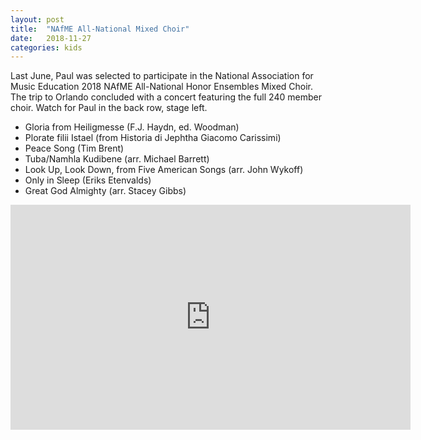 ```yaml
---
layout: post
title:  "NAfME All-National Mixed Choir"
date:   2018-11-27
categories: kids
---
```


Last June, Paul was selected to participate in the National Association for Music Education 2018 NAfME All-National Honor Ensembles Mixed Choir.  The trip to Orlando concluded with a concert featuring the full 240 member choir.  Watch for Paul in the back row, stage left.  

+ Gloria from Heiligmesse (F.J. Haydn, ed. Woodman)
+ Plorate filii Istael (from Historia di Jephtha Giacomo Carissimi)
+ Peace Song (Tim Brent)
+ Tuba/Namhla Kudibene (arr. Michael Barrett)
+ Look Up, Look Down, from Five American Songs (arr. John Wykoff)
+ Only in Sleep (Eriks Etenvalds)
+ Great God Almighty (arr. Stacey Gibbs)

<iframe src="https://player.vimeo.com/video/311659594" width="640" height="360" frameborder="0" webkitallowfullscreen mozallowfullscreen allowfullscreen></iframe>
